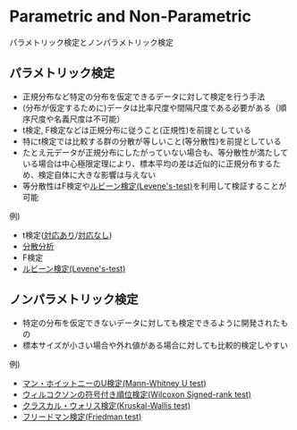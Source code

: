 # Parametric and Non-Parametric
パラメトリック検定とノンパラメトリック検定

## パラメトリック検定
- 正規分布など特定の分布を仮定できるデータに対して検定を行う手法
- (分布が仮定するために)データは比率尺度や間隔尺度である必要がある（順序尺度や名義尺度は不可能）
- t検定, F検定などは正規分布に従うこと(正規性)を前提としている
- 特にt検定では比較する群の分散が等しいこと(等分散性)を前提としている
- たとえ元データが正規分布にしたがっていない場合も、等分散性が満たしている場合は中心極限定理により、標本平均の差は近似的に正規分布するため、検定自体に大きな影響は与えない
- 等分散性はF検定や[ルビーン検定(Levene's-test)](https://github.com/Wotipati/statisticalHypothesisTests/tree/master/Levene's-test)を利用して検証することが可能

例)
- t検定([対応あり](https://github.com/Wotipati/statisticalHypothesisTests/tree/master/Paired-t-test)/[対応なし](https://github.com/Wotipati/statisticalHypothesisTests/tree/master/Unpaired-t-test))
- [分散分析](https://github.com/Wotipati/statisticalHypothesisTests/tree/master/ANOVA)
- F検定
- [ルビーン検定(Levene's-test)](https://github.com/Wotipati/statisticalHypothesisTests/tree/master/Levene's-test)



## ノンパラメトリック検定
- 特定の分布を仮定できないデータに対しても検定できるように開発されたもの
- 標本サイズが小さい場合や外れ値がある場合に対しても比較的検定しやすい

例)
- [マン・ホイットニーのU検定(Mann-Whitney U test)](https://github.com/Wotipati/statisticalHypothesisTests/tree/master/Mann-Whitney-U-test)
- [ウィルコクソンの符号付き順位検定(Wilcoxon Signed-rank test)](https://github.com/Wotipati/statisticalHypothesisTests/tree/master/Wilcoxon-Signed-rank-test)
- [クラスカル・ウォリス検定(Kruskal-Wallis test)](https://github.com/Wotipati/statisticalHypothesisTests/tree/master/Kruskal-Wallis-test)
- [フリードマン検定(Friedman test)](https://github.com/Wotipati/statisticalHypothesisTests/tree/master/Friedman-test)
